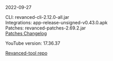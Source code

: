 2022-09-27
  
CLI: revanced-cli-2.12.0-all.jar  
Integrations: app-release-unsigned-v0.43.0.apk  
Patches: revanced-patches-2.69.2.jar  
[Patches Changelog](https://github.com/revanced/revanced-patches/releases/tag/v2.69.2)  

YouTube version: 17.36.37

[Revanced-tool repo](https://github.com/Kingsmanvn-Official/Revanced-tool)

